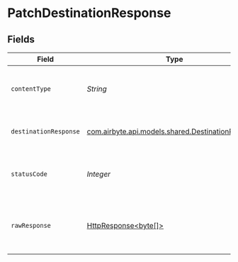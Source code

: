 # PatchDestinationResponse


## Fields

| Field                                                                                                                                                                       | Type                                                                                                                                                                        | Required                                                                                                                                                                    | Description                                                                                                                                                                 | Example                                                                                                                                                                     |
| --------------------------------------------------------------------------------------------------------------------------------------------------------------------------- | --------------------------------------------------------------------------------------------------------------------------------------------------------------------------- | --------------------------------------------------------------------------------------------------------------------------------------------------------------------------- | --------------------------------------------------------------------------------------------------------------------------------------------------------------------------- | --------------------------------------------------------------------------------------------------------------------------------------------------------------------------- |
| `contentType`                                                                                                                                                               | *String*                                                                                                                                                                    | :heavy_check_mark:                                                                                                                                                          | HTTP response content type for this operation                                                                                                                               |                                                                                                                                                                             |
| `destinationResponse`                                                                                                                                                       | [com.airbyte.api.models.shared.DestinationResponse](../../models/shared/DestinationResponse.md)                                                                             | :heavy_minus_sign:                                                                                                                                                          | Update a Destination                                                                                                                                                        | {"destinationId":"18dccc91-0ab1-4f72-9ed7-0b8fc27c5826","name":"Analytics Team Postgres","destinationType":"postgres","workspaceId":"871d9b60-11d1-44cb-8c92-c246d53bf87e"} |
| `statusCode`                                                                                                                                                                | *Integer*                                                                                                                                                                   | :heavy_check_mark:                                                                                                                                                          | HTTP response status code for this operation                                                                                                                                |                                                                                                                                                                             |
| `rawResponse`                                                                                                                                                               | [HttpResponse<byte[]>](https://docs.oracle.com/en/java/javase/11/docs/api/java.net.http/java/net/http/HttpResponse.html)                                                    | :heavy_check_mark:                                                                                                                                                          | Raw HTTP response; suitable for custom response parsing                                                                                                                     |                                                                                                                                                                             |